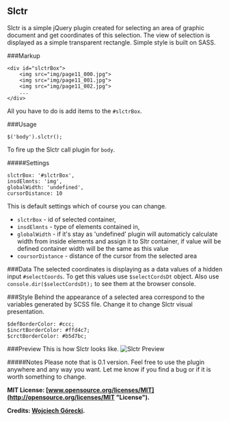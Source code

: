 Slctr
---

Slctr is a simple jQuery plugin created for selecting an area of graphic document and get coordinates of this selection. The view of selection is displayed as a simple transparent rectangle. Simple style is built on SASS.

###Markup 

    <div id="slctrBox">
        <img src="img/page11_000.jpg">
        <img src="img/page11_001.jpg">
        <img src="img/page11_002.jpg">
        ...
    </div>
    
All you have to do is add items to the ``#slctrBox``.

###Usage

    $('body').slctr();
    
To fire up the Slctr call plugin for ``body``.

#####Settings

    slctrBox: '#slctrBox',
    insdElmnts: 'img',
    globalWidth: 'undefined',
    cursorDistance: 10
    
This is default settings which of course you can change.

* ``slctrBox`` - id of selected container,
* ``insdElmnts`` - type of elements contained in, 
* ``globalWidth`` - if it's stay as 'undefined' plugin will automaticly calculate width from inside elements and assign it to Sltr container, if value will be defined container width will be the same as this value
* ``coursorDistance`` - distance of the cursor from the selected area

###Data
The selected coordinates is displaying as a data values of a hidden input ``#selectCoords``. To get this values use ``$selectCordsDt`` object. Also use ``console.dir($selectCordsDt);`` to see them at the browser console.

###Style
Behind the appearance of a selected area correspond to the variables generated by SCSS file. Change it to change Slctr visual presentation.

	$defBorderColor: #ccc;
	$incrtBorderColor: #ffd4c7;
	$crctBorderColor: #b5d7bc;
	

###Preview
This is how Slctr looks like.
![Slctr Preview](http://f.cl.ly/items/0a27451e3z253p3y3Z14/preview.jpg "Slctr Preview")

#####Notes
Please note that is 0.1 version. Feel free to use the plugin anywhere and any way you want. Let me know if you find a bug or if it is worth something to change. 

**MIT License: [www.opensource.org/licenses/MIT](http://opensource.org/licenses/MIT "License").**

**Credits: [Wojciech Górecki](http://stackoverflow.com/users/823235/avall "Wojciech Górecki").**
